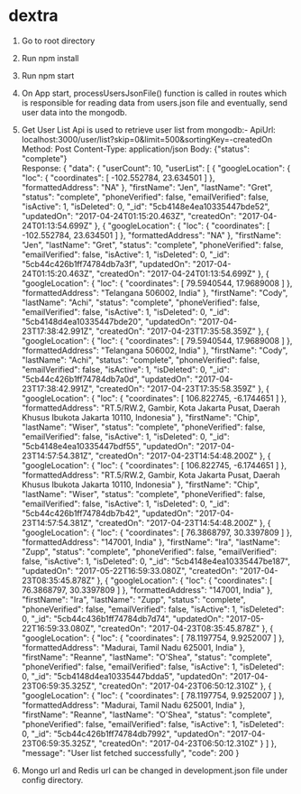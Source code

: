 # dextra

1. Go to root directory
2. Run npm install
3. Run npm start
4. On App start, processUsersJsonFile() function is called in routes which is responsible for reading data from users.json file and eventually, send user data into the mongodb.
5. Get User List Api is used to retrieve user list from mongodb:-
   ApiUrl: 
   localhost:3000/user/list?skip=0&limit=500&sortingKey=-createdOn
   Method: 
   Post
   Content-Type: 
   application/json
   Body: 
   {"status": "complete"}  
   Response:
   {
    "data": {
        "userCount": 10,
        "userList": [
            {
                "googleLocation": {
                    "loc": {
                        "coordinates": [
                            -102.552784,
                            23.634501
                        ]
                    },
                    "formattedAddress": "NA"
                },
                "firstName": "Jen",
                "lastName": "Gret",
                "status": "complete",
                "phoneVerified": false,
                "emailVerified": false,
                "isActive": 1,
                "isDeleted": 0,
                "_id": "5cb4148e4ea10335447bde52",
                "updatedOn": "2017-04-24T01:15:20.463Z",
                "createdOn": "2017-04-24T01:13:54.699Z"
            },
            {
                "googleLocation": {
                    "loc": {
                        "coordinates": [
                            -102.552784,
                            23.634501
                        ]
                    },
                    "formattedAddress": "NA"
                },
                "firstName": "Jen",
                "lastName": "Gret",
                "status": "complete",
                "phoneVerified": false,
                "emailVerified": false,
                "isActive": 1,
                "isDeleted": 0,
                "_id": "5cb44c426b1ff74784db7a3f",
                "updatedOn": "2017-04-24T01:15:20.463Z",
                "createdOn": "2017-04-24T01:13:54.699Z"
            },
            {
                "googleLocation": {
                    "loc": {
                        "coordinates": [
                            79.5940544,
                            17.9689008
                        ]
                    },
                    "formattedAddress": "Telangana 506002, India"
                },
                "firstName": "Cody",
                "lastName": "Achi",
                "status": "complete",
                "phoneVerified": false,
                "emailVerified": false,
                "isActive": 1,
                "isDeleted": 0,
                "_id": "5cb4148d4ea10335447bde20",
                "updatedOn": "2017-04-23T17:38:42.991Z",
                "createdOn": "2017-04-23T17:35:58.359Z"
            },
            {
                "googleLocation": {
                    "loc": {
                        "coordinates": [
                            79.5940544,
                            17.9689008
                        ]
                    },
                    "formattedAddress": "Telangana 506002, India"
                },
                "firstName": "Cody",
                "lastName": "Achi",
                "status": "complete",
                "phoneVerified": false,
                "emailVerified": false,
                "isActive": 1,
                "isDeleted": 0,
                "_id": "5cb44c426b1ff74784db7a0d",
                "updatedOn": "2017-04-23T17:38:42.991Z",
                "createdOn": "2017-04-23T17:35:58.359Z"
            },
            {
                "googleLocation": {
                    "loc": {
                        "coordinates": [
                            106.822745,
                            -6.1744651
                        ]
                    },
                    "formattedAddress": "RT.5/RW.2, Gambir, Kota Jakarta Pusat, Daerah Khusus Ibukota Jakarta 10110, Indonesia"
                },
                "firstName": "Chip",
                "lastName": "Wiser",
                "status": "complete",
                "phoneVerified": false,
                "emailVerified": false,
                "isActive": 1,
                "isDeleted": 0,
                "_id": "5cb4148e4ea10335447bdf55",
                "updatedOn": "2017-04-23T14:57:54.381Z",
                "createdOn": "2017-04-23T14:54:48.200Z"
            },
            {
                "googleLocation": {
                    "loc": {
                        "coordinates": [
                            106.822745,
                            -6.1744651
                        ]
                    },
                    "formattedAddress": "RT.5/RW.2, Gambir, Kota Jakarta Pusat, Daerah Khusus Ibukota Jakarta 10110, Indonesia"
                },
                "firstName": "Chip",
                "lastName": "Wiser",
                "status": "complete",
                "phoneVerified": false,
                "emailVerified": false,
                "isActive": 1,
                "isDeleted": 0,
                "_id": "5cb44c426b1ff74784db7b42",
                "updatedOn": "2017-04-23T14:57:54.381Z",
                "createdOn": "2017-04-23T14:54:48.200Z"
            },
            {
                "googleLocation": {
                    "loc": {
                        "coordinates": [
                            76.3868797,
                            30.3397809
                        ]
                    },
                    "formattedAddress": "147001, India"
                },
                "firstName": "Ira",
                "lastName": "Zupp",
                "status": "complete",
                "phoneVerified": false,
                "emailVerified": false,
                "isActive": 1,
                "isDeleted": 0,
                "_id": "5cb4148e4ea10335447be187",
                "updatedOn": "2017-05-22T16:59:33.080Z",
                "createdOn": "2017-04-23T08:35:45.878Z"
            },
            {
                "googleLocation": {
                    "loc": {
                        "coordinates": [
                            76.3868797,
                            30.3397809
                        ]
                    },
                    "formattedAddress": "147001, India"
                },
                "firstName": "Ira",
                "lastName": "Zupp",
                "status": "complete",
                "phoneVerified": false,
                "emailVerified": false,
                "isActive": 1,
                "isDeleted": 0,
                "_id": "5cb44c436b1ff74784db7d74",
                "updatedOn": "2017-05-22T16:59:33.080Z",
                "createdOn": "2017-04-23T08:35:45.878Z"
            },
            {
                "googleLocation": {
                    "loc": {
                        "coordinates": [
                            78.1197754,
                            9.9252007
                        ]
                    },
                    "formattedAddress": "Madurai, Tamil Nadu 625001, India"
                },
                "firstName": "Reanne",
                "lastName": "O'Shea",
                "status": "complete",
                "phoneVerified": false,
                "emailVerified": false,
                "isActive": 1,
                "isDeleted": 0,
                "_id": "5cb4148d4ea10335447bdda5",
                "updatedOn": "2017-04-23T06:59:35.325Z",
                "createdOn": "2017-04-23T06:50:12.310Z"
            },
            {
                "googleLocation": {
                    "loc": {
                        "coordinates": [
                            78.1197754,
                            9.9252007
                        ]
                    },
                    "formattedAddress": "Madurai, Tamil Nadu 625001, India"
                },
                "firstName": "Reanne",
                "lastName": "O'Shea",
                "status": "complete",
                "phoneVerified": false,
                "emailVerified": false,
                "isActive": 1,
                "isDeleted": 0,
                "_id": "5cb44c426b1ff74784db7992",
                "updatedOn": "2017-04-23T06:59:35.325Z",
                "createdOn": "2017-04-23T06:50:12.310Z"
            }
        ]
    },
        "message": "User list fetched successfully",
        "code": 200
    } 

6. Mongo url and Redis url can be changed in development.json file under config directory.